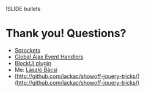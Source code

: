 !SLIDE bullets
# Thank you! Questions?

* [Sprockets](http://getsprockets.org/)
* [Global Ajax Event Handlers](http://api.jquery.com/category/ajax/global-ajax-event-handlers/)
* [BlockUI plugin](http://jquery.malsup.com/block/)
* Me: [László Bácsi](http://github.com/lackac)
* [http://github.com/lackac/showoff-jquery-tricks/](http://github.com/lackac/showoff-jquery-tricks/)
